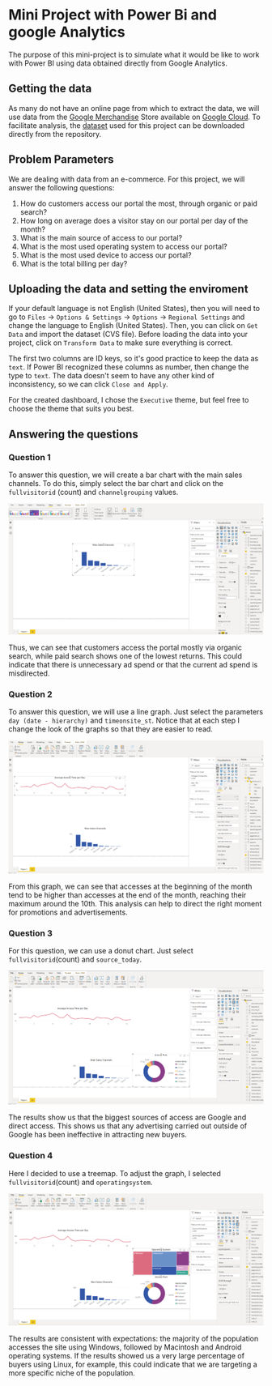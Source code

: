 # Mini Project with Power Bi and google Analytics

The purpose of this mini-project is to simulate what it would be like to work with Power BI using data obtained directly from Google Analytics.

## Getting the data

As many do not have an online page from which to extract the data, we will use data from the [Google Merchandise](https://www.googlemerchandisestore.com/) Store available on [Google Cloud](https://cloud.google.com/). To facilitate analysis, the [dataset](./assets/dataset.csv) used for this project can be downloaded directly from the repository.

## Problem Parameters

We are dealing with data from an e-commerce. For this project, we will answer the following questions:

1. How do customers access our portal the most, through organic or paid search?
2. How long on average does a visitor stay on our portal per day of the month?
3. What is the main source of access to our portal?
4. What is the most used operating system to access our portal?
5. What is the most used device to access our portal?
6. What is the total billing per day?

## Uploading the data and setting the enviroment

If your default language is not English (United States), then you will need to go to `Files` &rarr; `Options & Settings` &rarr; `Options` &rarr; `Regional Settings` and change the language to English (United States). Then, you can click on `Get Data` and import the dataset (CVS file). Before loading the data into your project, click on `Transform Data` to make sure everything is correct.

The first two columns are ID keys, so it's good practice to keep the data as `text`. If Power BI recognized these columns as number, then change the type to `text`. The data doesn't seem to have any other kind of inconsistency, so we can click `Close and Apply`.

For the created dashboard, I chose the `Executive` theme, but feel free to choose the theme that suits you best.

## Answering the questions
### Question 1

To answer this question, we will create a bar chart with the main sales channels. To do this, simply select the bar chart and click on the `fullvisitorid` (count) and `channelgrouping` values.

![Image 1](./assets/images/image1.PNG)

Thus, we can see that customers access the portal mostly via organic search, while paid search shows one of the lowest returns. This could indicate that there is unnecessary ad spend or that the current ad spend is misdirected.

### Question 2

To answer this question, we will use a line graph. Just select the parameters `day (date - hierarchy)` and `timeonsite_st`. Notice that at each step I change the look of the graphs so that they are easier to read.

![Image 2](./assets/images/image2.PNG)

From this graph, we can see that accesses at the beginning of the month tend to be higher than accesses at the end of the month, reaching their maximum around the 10th. This analysis can help to direct the right moment for promotions and advertisements.

### Question 3

For this question, we can use a donut chart. Just select `fullvisitorid`(count) and `source_today`.

![Image 2](./assets/images/image3.PNG)

The results show us that the biggest sources of access are Google and direct access. This shows us that any advertising carried out outside of Google has been ineffective in attracting new buyers.

### Question 4

Here I decided to use a treemap. To adjust the graph, I selected `fullvisitorid`(count) and `operatingsystem`.

![Image 2](./assets/images/image4.PNG)

The results are consistent with expectations: the majority of the population accesses the site using Windows, followed by Macintosh and Android operating systems. If the results showed us a very large percentage of buyers using Linux, for example, this could indicate that we are targeting a more specific niche of the population.